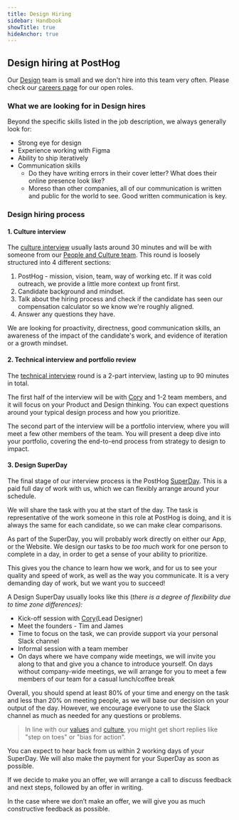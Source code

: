 ```yaml
---
title: Design Hiring
sidebar: Handbook
showTitle: true
hideAnchor: true
---
```


## Design hiring at PostHog

Our [Design](https://posthog.com/handbook/people/team-structure/design) team is small and we don't hire into this team very often. Please check our [careers page](https://posthog.com/careers) for our open roles. 

### What we are looking for in Design hires

Beyond the specific skills listed in the job description, we always generally look for: 

*   Strong eye for design 
*   Experience working with Figma
*   Ability to ship iteratively 
*   Communication skills
    *   Do they have writing errors in their cover letter? What does their online presence look like?
    *   Moreso than other companies, all of our communication is written and public for the world to see. Good written communication is key.


### Design hiring process 

#### 1. Culture interview

The [culture interview](/handbook/people/hiring-process#interview-1---culture-with-eltje) usually lasts around 30 minutes and will be with someone from our [People and Culture team](/handbook/people/team-structure/people). This round is loosely structured into 4 different sections:

1. PostHog - mission, vision, team, way of working etc. If it was cold outreach, we provide a little more context up front first.
2. Candidate background and mindset.
3. Talk about the hiring process and check if the candidate has seen our compensation calculator so we know we're roughly aligned.
4. Answer any questions they have.

We are looking for proactivity, directness, good communication skills, an awareness of the impact of the candidate's work, and evidence of iteration or a growth mindset. 

#### 2. Technical interview and portfolio review

The [technical interview](https://posthog.com/handbook/people/hiring-process#interview-2) round is a 2-part interview, lasting up to 90 minutes in total.

The first half of the interview will be with [Cory](/handbook/people/team#cory-watilo-lead-designer) and 1-2 team members, and it will focus on your Product and Design thinking. You can expect questions around your typical design process and how you prioritize. 

The second part of the interview will be a portfolio interview, where you will meet a few other members of the team. You will present a deep dive into your portfolio, covering the end-to-end process from strategy to design to impact.

#### 3. Design SuperDay

The final stage of our interview process is the PostHog [SuperDay](/handbook/people/hiring-process#posthog-superday). This is a paid full day of work with us, which we can flexibly arrange around your schedule. 

We will share the task with you at the start of the day. The task is representative of the work someone in this role at PostHog is doing, and it is always the same for each candidate, so we can make clear comparisons.

As part of the SuperDay, you will probably work directly on either our App, or the Website. We design our tasks to be _too much_ work for one person to complete in a day, in order to get a sense of your ability to prioritize. 

This gives you the chance to learn how we work, and for us to see your quality and speed of work, as well as the way you communicate. It is a very demanding day of work, but we want you to succeed! 

A Design SuperDay usually looks like this (_there is a degree of flexibility due to time zone differences):_

*   Kick-off session with [Cory](/handbook/people/team#cory-watilo-lead-designer)(Lead Designer)
*   Meet the founders - Tim and James
*   Time to focus on the task, we can provide support via your personal Slack channel
*   Informal session with a team member
*   On days where we have company wide meetings, we will invite you along to that and give you a chance to introduce yourself. On days without company-wide meetings, we will arrange for you to meet a few members of our team for a casual lunch/coffee break

Overall, you should spend at least 80% of your time and energy on the task and less than 20% on meeting people, as we will base our decision on your output of the day. However, we encourage everyone to use the Slack channel as much as needed for any questions or problems. 

> In line with our [values](/handbook/company/values) and [culture](/handbook/company/culture), you might get short replies like "step on toes" or "bias for action". 

You can expect to hear back from us within 2 working days of your SuperDay. We will also make the payment for your SuperDay as soon as possible. 

If we decide to make you an offer, we will arrange a call to discuss feedback and next steps, followed by an offer in writing. 

In the case where we don’t make an offer, we will give you as much constructive feedback as possible. 
